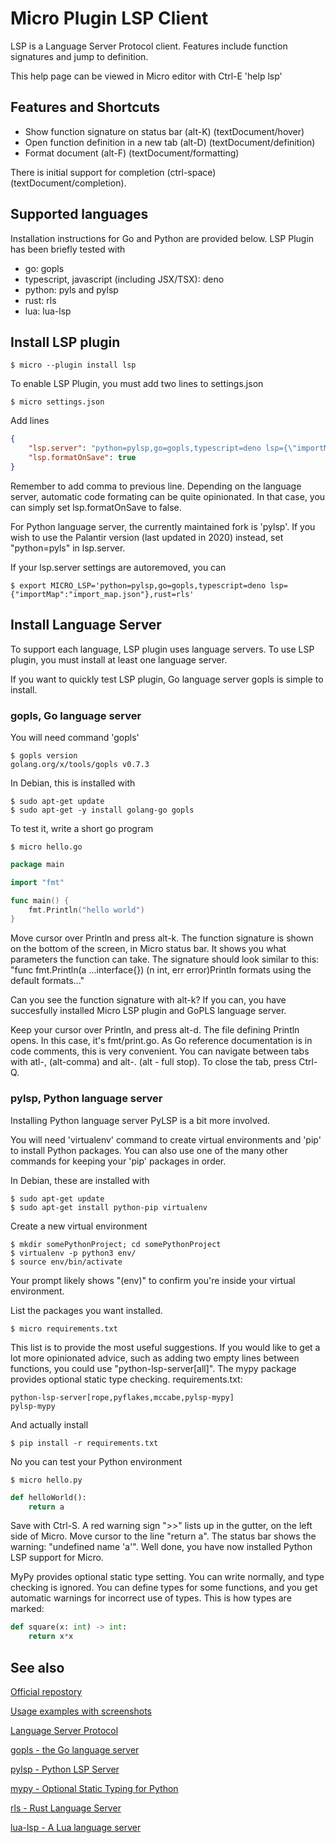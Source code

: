 # Micro Plugin LSP Client

LSP is a Language Server Protocol client. Features include function signatures and jump to definition.

This help page can be viewed in Micro editor with Ctrl-E 'help lsp'

## Features and Shortcuts

- Show function signature on status bar (alt-K) (textDocument/hover)
- Open function definition in a new tab (alt-D) (textDocument/definition)
- Format document (alt-F) (textDocument/formatting)

There is initial support for completion (ctrl-space) (textDocument/completion). 

## Supported languages

Installation instructions for Go and Python are provided below. LSP Plugin has been briefly tested with 

- go: gopls
- typescript, javascript (including JSX/TSX): deno
- python: pyls and pylsp
- rust: rls
- lua: lua-lsp

## Install LSP plugin

	$ micro --plugin install lsp

To enable LSP Plugin, you must add two lines to settings.json

	$ micro settings.json

Add lines

```json
{
	"lsp.server": "python=pylsp,go=gopls,typescript=deno lsp={\"importMap\": \"./import_map.json\"}",
	"lsp.formatOnSave": true
}
```

Remember to add comma to previous line. Depending on the language server, automatic code formating can be quite opinionated. In that case, you can simply set lsp.formatOnSave to false. 

For Python language server, the currently maintained fork is 'pylsp'. If you wish to use the Palantir version (last updated in 2020) instead, set "python=pyls" in lsp.server. 

If your lsp.server settings are autoremoved, you can 

	$ export MICRO_LSP='python=pylsp,go=gopls,typescript=deno lsp={"importMap":"import_map.json"},rust=rls'

## Install Language Server

To support each language, LSP plugin uses language servers. To use LSP plugin, you must install at least one language server. 

If you want to quickly test LSP plugin, Go language server gopls is simple to install. 

### gopls, Go language server

You will need command 'gopls'

	$ gopls version
	golang.org/x/tools/gopls v0.7.3

In Debian, this is installed with

	$ sudo apt-get update
	$ sudo apt-get -y install golang-go gopls

To test it, write a short go program

	$ micro hello.go

```go
package main

import "fmt"

func main() {
	fmt.Println("hello world")
}
```

Move cursor over Println and press alt-k. The function signature is shown on the bottom of the screen, in Micro status bar. It shows you what parameters the function can take. The signature should look similar to this: "func fmt.Println(a ...interface{}) (n int, err error)Println formats using the default formats..."

Can you see the function signature with alt-k? If you can, you have succesfully installed Micro LSP plugin and GoPLS language server.

Keep your cursor over Println, and press alt-d. The file defining Println opens. In this case, it's fmt/print.go. As Go reference documentation is in code comments, this is very convenient. You can navigate between tabs with atl-, (alt-comma) and alt-. (alt - full stop). To close the tab, press Ctrl-Q. 

### pylsp, Python language server

Installing Python language server PyLSP is a bit more involved.

You will need 'virtualenv' command to create virtual environments and 'pip' to install Python packages. You can also use one of the many other commands for keeping your 'pip' packages in order. 

In Debian, these are installed with

	$ sudo apt-get update
	$ sudo apt-get install python-pip virtualenv

Create a new virtual environment

	$ mkdir somePythonProject; cd somePythonProject
	$ virtualenv -p python3 env/
	$ source env/bin/activate

Your prompt likely shows "(env)" to confirm you're inside your virtual environment. 

List the packages you want installed. 

	$ micro requirements.txt

This list is to provide the most useful suggestions. If you would like to get a lot more opinionated advice, such as adding two empty lines between functions, you could use "python-lsp-server[all]". The mypy package provides optional static type checking. requirements.txt:

```
python-lsp-server[rope,pyflakes,mccabe,pylsp-mypy]
pylsp-mypy
```

And actually install 

	$ pip install -r requirements.txt

No you can test your Python environment

	$ micro hello.py

```python
def helloWorld():
	return a
```

Save with Ctrl-S. A red warning sign ">>" lists up in the gutter, on the left side of Micro. Move cursor to the line "return a". The status bar shows the warning: "undefined name 'a'". Well done, you have now installed Python LSP support for Micro. 

MyPy provides optional static type setting. You can write normally, and type checking is ignored. You can define types for some functions, and you get automatic warnings for incorrect use of types. This is how types are marked:

```python
def square(x: int) -> int:
	return x*x
```

## See also

[Official repostory](https://github.com/AndCake/micro-plugin-lsp)

[Usage examples with screenshots](https://terokarvinen.com/2022/micro-editor-lsp-support-python-and-go-jump-to-definition-show-function-signature/)

[Language Server Protocol](https://microsoft.github.io/language-server-protocol/)

[gopls - the Go language server](https://pkg.go.dev/golang.org/x/tools/gopls)

[pylsp - Python LSP Server](https://github.com/python-lsp/python-lsp-server)

[mypy - Optional Static Typing for Python](http://mypy-lang.org/)

[rls - Rust Language Server](https://github.com/rust-lang/rls)

[lua-lsp - A Lua language server ](https://github.com/Alloyed/lua-lsp)

